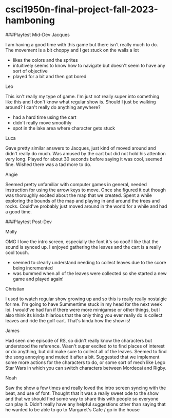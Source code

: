 # csci1950n-final-project-fall-2023-hamboning

###Playtest Mid-Dev
Jacques

I am having a good time with this game but there isn't really much to do. The movement is a 
bit choppy and I get stuck on the walls a lot
- likes the colors and the sprites
- intuitively seems to know how to navigate but doesn't seem to have any sort of objective
- played for a bit and then got bored


Leo

This isn't really my type of game. I'm just not really super into something like this
and I don't know what regular show is. Should I just be walking around? I can't really do anything anywhere?
- had a hard time using the cart
- didn't really move smoothly
- spot in the lake area where character gets stuck 

Luca

Gave pretty similar answers to Jacques, just kind of moved around and didn't really do much.
Was amused by the cart but did not hold his attention very long. Played for about 30 seconds before
saying it was cool, seemed fine. Wished there was a tad more to do.

Angie

Seemed pretty unfamiliar with computer games in general, needed instruction for using the arrow 
keys to move. Once she figured it out though was thoroughly excited about the map that we created.
Spent a while exploring the bounds of the map and playing in and around the trees and rocks. Could've 
probably just moved around in the world for a while and had a good time.

###Playtest Post-Dev

Molly

OMG I love the intro screen, especially the font it's so cool! I like that the
sound is synced up. I enjoyed gathering the leaves and the cart is a really cool touch.
- seemed to clearly understand needing to collect leaves due to the score being incremented
- was bummed when all of the leaves were collected so she started a new game and played again!

Christian

I used to watch regular show growing up and so this is really really nostalgic for me.
I'm going to have Summertime stuck in my head for the next week loi. I would've had fun if there
were more minigamse or other things, but I also think its kinda hilarious that the only thing you ever
really do is collect leaves and ride the golf cart. That's kinda how the show is!

James

Had seen one episode of RS, so didn't really know the characters but understood the reference.
Wasn't super excited to to find places of interest or do anything, but did make sure to collect all of the
leaves. Seemed to find the song annoying and muted it after a bit. Suggested that we implement some more
actions for the characters to do, or some sort of mech like Lego Star Wars in which you can switch
characters between Mordecai and Rigby.

Noah

Saw the show a few times and really loved the intro screen syncing with the beat, and use of font. Thought
that it was a really sweet ode to the show and that we should find some way to share this with people so everyone
can play it. Didn't really have any helpful suggestions other than saying that he wanted to be able to 
go to Margaret's Cafe / go in the house